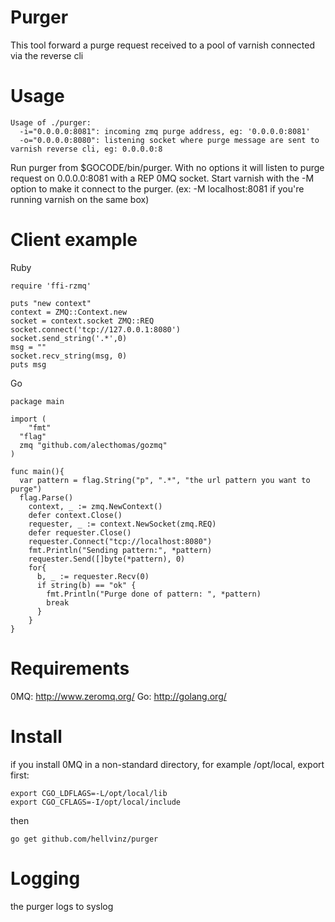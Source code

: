 Purger
======

This tool forward a purge request received to a pool of varnish connected via the reverse cli

Usage
=====

```
Usage of ./purger: 
  -i="0.0.0.0:8081": incoming zmq purge address, eg: '0.0.0.0:8081'                                 
  -o="0.0.0.0:8080": listening socket where purge message are sent to varnish reverse cli, eg: 0.0.0.0:8
```

Run purger from $GOCODE/bin/purger. With no options it will listen to purge request on 0.0.0.0:8081 with a REP 0MQ socket.
Start varnish with the -M option to make it connect to the purger. (ex: -M localhost:8081 if you're running varnish on the same box)

Client example
==============

Ruby
```
require 'ffi-rzmq'

puts "new context"
context = ZMQ::Context.new
socket = context.socket ZMQ::REQ
socket.connect('tcp://127.0.0.1:8080')
socket.send_string('.*',0)
msg = ""
socket.recv_string(msg, 0)
puts msg
```

Go
```
package main

import (
	"fmt"
  "flag"
  zmq "github.com/alecthomas/gozmq"
)

func main(){
  var pattern = flag.String("p", ".*", "the url pattern you want to purge")
  flag.Parse()
    context, _ := zmq.NewContext()
    defer context.Close()
    requester, _ := context.NewSocket(zmq.REQ)
    defer requester.Close()
    requester.Connect("tcp://localhost:8080")
    fmt.Println("Sending pattern:", *pattern)
    requester.Send([]byte(*pattern), 0)
    for{
      b, _ := requester.Recv(0)
      if string(b) == "ok" {
        fmt.Println("Purge done of pattern: ", *pattern)
        break
      }
    }
}
```

Requirements
============

0MQ: http://www.zeromq.org/
Go: http://golang.org/

Install
=======

if you install 0MQ in a non-standard directory, for example /opt/local, export first:

```
export CGO_LDFLAGS=-L/opt/local/lib
export CGO_CFLAGS=-I/opt/local/include
```

then

`
go get github.com/hellvinz/purger
`

Logging
=======

the purger logs to syslog
